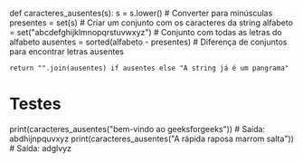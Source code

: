 def caracteres_ausentes(s):
    s = s.lower()  # Converter para minúsculas
    presentes = set(s)  # Criar um conjunto com os caracteres da string
    alfabeto = set("abcdefghijklmnopqrstuvwxyz")  # Conjunto com todas as letras do alfabeto
    ausentes = sorted(alfabeto - presentes)  # Diferença de conjuntos para encontrar letras ausentes
    
    return "".join(ausentes) if ausentes else "A string já é um pangrama"

# Testes
print(caracteres_ausentes("bem-vindo ao geeksforgeeks"))  # Saída: abdhijnpquvxyz
print(caracteres_ausentes("A rápida raposa marrom salta"))  # Saída: adglvyz

 

